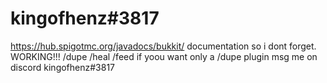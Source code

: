 # kingofhenz#3817
https://hub.spigotmc.org/javadocs/bukkit/ documentation so i dont forget.
WORKING!!!
/dupe
/heal
/feed
if yoou want only a /dupe plugin msg me on discord kingofhenz#3817
